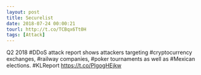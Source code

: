 ```yaml
---
layout: post
title: Securelist
date: 2018-07-24 00:00:21
tourl: http://t.co/TCBqx6Tt0H
tags: [Attack]
---
```

Q2 2018 #DDoS attack report shows attackers targeting #cryptocurrency exchanges, #railway companies, #poker tournaments as well as #Mexican elections. #KLReport https://t.co/PIgogHEjkw